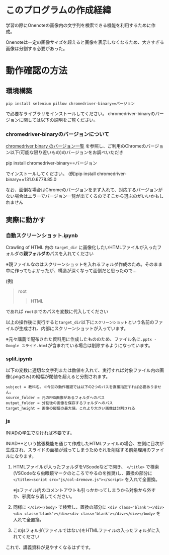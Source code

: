 # このプログラムの作成経緯
学習の際にOnenoteの画像内の文字列を検索できる機能を利用するために作成。

Onenoteは一定の画像サイズを超えると画像を表示しなくなるため、大きすぎる画像は分割する必要があった。

# 動作確認の方法
## 環境構築
```
pip install selenium pillow chromedriver-binary==バージョン
```
で必要なライブラリをインストールしてください。
chromedriver-binaryのバージョンに関しては以下の説明をご覧ください。

### chromedriver-binaryのバージョンについて
[chromedriver binary のバージョン一覧](https://anaconda.org/conda-forge/python-chromedriver-binary/files)
を参照し、ご利用のChromeのバージョン以下(可能な限り近いもの)のバージョンをお調べいただき

pip install chromedriver-binary==バージョン

でインストールしてください。
(例)pip install chromedriver-binary==131.0.6778.85.0

なお、面倒な場合はChromeのバージョンをまず入れて、対応するバージョンがない場合はエラーでバージョン一覧が出てくるのでそこから選ぶのがいいかもしれません

## 実際に動かす
### 自動スクリーンショット.ipynb
Crawling of HTML 内の ```target_dir``` に画像化したいHTMLファイルが入ったフォルダの**親フォルダの**パスを入れてください

※親ファイルなのはスクリーンショットを入れるフォルダ作成のため。そのまま中に作ってもよかったが、構造が深くなって面倒だと思ったので...

(例)
>root
>>HTML

であれば ```root```までのパスを変数に代入してください

以上の操作後に実行すると```target_dir```以下に```スクリーンショット```という名前のファイルが生成され、内部にスクリーンショットが入っています。

※元々講義で配布された資料用に作成したもののため、ファイル名に```.pptx - Google スライド.html```が含まれている場合は削除するようになっています。

### split.ipynb
以下の変数に適切な文字列または数値を入れて、実行すれば対象ファイル内の画像(.pngのみ)の縦幅が閾値を超えると分割されます。
```
subject = 教科名。※今回の動作確認では以下の2つのパスを直接指定すれば必要ありません。
source_folder = 元のPNG画像があるフォルダへのパス
output_folder = 分割後の画像を保存するフォルダへのパス
target_height = 画像の縦幅の最大値。これより大きい画像は分割される
```
### js
INIADの学生でなければ不要です。

INIAD++という拡張機能を通じて作成したHTMLファイルの場合、左側に目次が生成され、スライドの面積が減ってしまうためそれを削除する前処理用のファイルになります。

1. HTMLファイルが入ったフォルダをVScodeなどで開き、
   ```</title>```
   で検索(VSCodeなら虫眼鏡マークのところでやるのを推奨)し、置換の部分に
   ```</title><script src="js/col-4remove.js"></script>```
   を入れて全置換。

   ※jsファイル内のコメントアウトも引っかかってしまうから対象から外すか、邪魔なら消してください。

2. 同様に
   ```</div></body>```
   で検索し、置換の部分に
   ```<div class='blank'></div><div class='blank'></div><div class='blank'></div></div></body>```
   を入れて全置換。
3. このjsフォルダ(ファイルではない)をHTMLファイルの入ったフォルダに入れてください

これで、講義資料が見やすくなるはずです。

